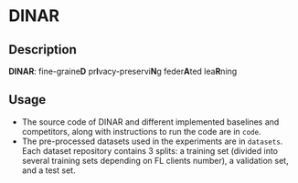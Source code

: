 # DINAR

## Description

**DINAR**: fine-graine**D** pr**I**vacy-preservi**N**g feder**A**ted lea**R**ning

## Usage
- The source code of DINAR and different implemented baselines and competitors, along with instructions to run the code are in ```code```.
- The pre-processed datasets used in the experiments are in ```datasets```. Each dataset repository contains 3 splits: a training set (divided into several training sets depending on FL clients number), a validation set, and a test set.

